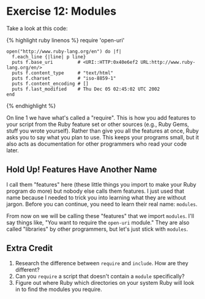 # Exercise 12: Modules

Take a look at this code:

{% highlight ruby linenos %}
    require 'open-uri'
    
    open("http://www.ruby-lang.org/en") do |f|
      f.each_line {|line| p line}
      puts f.base_uri         # <URI::HTTP:0x40e6ef2 URL:http://www.ruby-lang.org/en/>
      puts f.content_type     # "text/html"
      puts f.charset          # "iso-8859-1"
      puts f.content_encoding # []
      puts f.last_modified    # Thu Dec 05 02:45:02 UTC 2002
    end
{% endhighlight %}

On line 1 we have what's called a "require". This is how you add features to your script from the Ruby feature set or other sources (e.g., Ruby Gems, stuff you wrote yourself). Rather than give you all the features at once, Ruby asks you to say what you plan to use. This keeps your programs small, but it also acts as documentation for other programmers who read your code later.

## Hold Up! Features Have Another Name
I call them "features" here (these little things you import to make your Ruby program do more) but nobody else calls them features. I just used that name because I needed to trick you into learning what they are without jargon. Before you can continue, you need to learn their real name: `modules`.

From now on we will be calling these "features" that we import `modules`. I'll say things like, "You want to require the `open-uri` module." They are also called "libraries" by other programmers, but let's just stick with `modules`.

## Extra Credit
1. Research the difference between `require` and `include`. How are they different? 
2. Can you `require` a script that doesn't contain a `module` specifically?
3. Figure out where Ruby which directories on your system Ruby will look in to find the modules you require.
